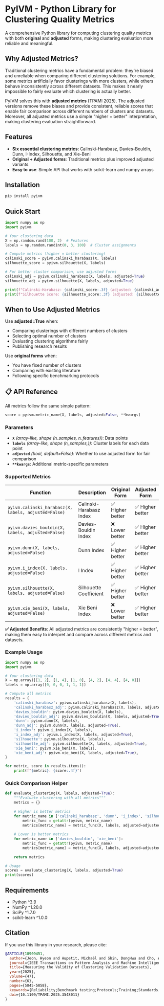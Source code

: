 # PyIVM - Python Library for Clustering Quality Metrics

A comprehensive Python library for computing clustering quality metrics with both **original** and **adjusted** forms, making clustering evaluation more reliable and meaningful.

## Why Adjusted Metrics?

Traditional clustering metrics have a fundamental problem: they're biased and unreliable when comparing different clustering solutions. For example, some metrics artificially favor clusterings with more clusters, while others behave inconsistently across different datasets. This makes it nearly impossible to fairly evaluate which clustering is actually better.

PyIVM solves this with **adjusted metrics** (TPAMI 2025). The adjusted versions remove these biases and provide consistent, reliable scores that enable fair comparison across different numbers of clusters and datasets. Moreover, all adjusted metrics use a simple "higher = better" interpretation, making clustering evaluation straightforward.

## Features

- **Six essential clustering metrics**: Calinski-Harabasz, Davies-Bouldin, Dunn, I-Index, Silhouette, and Xie-Beni
- **Original + Adjusted forms**: Traditional metrics plus improved adjusted variants
- **Easy to use**: Simple API that works with scikit-learn and numpy arrays

## Installation

```bash
pip install pyivm
```

## Quick Start

```python
import numpy as np
import pyivm

# Your clustering data
X = np.random.rand(100, 2)  # Features
labels = np.random.randint(0, 3, 100)  # Cluster assignments

# Compute metrics (higher = better clustering)
calinski_score = pyivm.calinski_harabasz(X, labels)
silhouette_score = pyivm.silhouette(X, labels)

# For better cluster comparison, use adjusted forms
calinski_adj = pyivm.calinski_harabasz(X, labels, adjusted=True)
silhouette_adj = pyivm.silhouette(X, labels, adjusted=True)

print(f"Calinski-Harabasz: {calinski_score:.3f} (adjusted: {calinski_adj:.3f})")
print(f"Silhouette Score: {silhouette_score:.3f} (adjusted: {silhouette_adj:.3f})")
```

## When to Use Adjusted Metrics

Use **adjusted=True** when:
- Comparing clusterings with different numbers of clusters
- Selecting optimal number of clusters
- Evaluating clustering algorithms fairly
- Publishing research results

Use **original forms** when:
- You have fixed number of clusters
- Comparing with existing literature
- Following specific benchmarking protocols

## 📋 API Reference

All metrics follow the same simple pattern:

```python
score = pyivm.metric_name(X, labels, adjusted=False, **kwargs)
```

### Parameters
- **`X`** *(array-like, shape (n_samples, n_features))*: Data points
- **`labels`** *(array-like, shape (n_samples,))*: Cluster labels for each data point
- **`adjusted`** *(bool, default=False)*: Whether to use adjusted form for fair comparison
- **`**kwargs`**: Additional metric-specific parameters

### Supported Metrics

| Function | Description | Original Form | Adjusted Form |
|----------|-------------|---------------|---------------|
| `pyivm.calinski_harabasz(X, labels, adjusted=False)` | Calinski-Harabasz Index | ✅ Higher better | ✅ Higher better |
| `pyivm.davies_bouldin(X, labels, adjusted=False)` | Davies-Bouldin Index | ❌ Lower better | ✅ Higher better |
| `pyivm.dunn(X, labels, adjusted=False)` | Dunn Index | ✅ Higher better | ✅ Higher better |
| `pyivm.i_index(X, labels, adjusted=False)` | I Index | ✅ Higher better | ✅ Higher better |
| `pyivm.silhouette(X, labels, adjusted=False)` | Silhouette Coefficient | ✅ Higher better | ✅ Higher better |
| `pyivm.xie_beni(X, labels, adjusted=False)` | Xie Beni Index | ❌ Lower better | ✅ Higher better |

**✅ Adjusted Benefits**: All adjusted metrics are consistently "higher = better", making them easy to interpret and compare across different metrics and datasets.

### Example Usage

```python
import numpy as np
import pyivm

# Your clustering data
X = np.array([[1, 2], [1, 4], [1, 0], [4, 2], [4, 4], [4, 0]])
labels = np.array([0, 0, 0, 1, 1, 1])

# Compute all metrics
results = {
    'calinski_harabasz': pyivm.calinski_harabasz(X, labels),
    'calinski_harabasz_adj': pyivm.calinski_harabasz(X, labels, adjusted=True),
    'davies_bouldin': pyivm.davies_bouldin(X, labels),
    'davies_bouldin_adj': pyivm.davies_bouldin(X, labels, adjusted=True),
    'dunn': pyivm.dunn(X, labels),
    'dunn_adj': pyivm.dunn(X, labels, adjusted=True),
    'i_index': pyivm.i_index(X, labels),
    'i_index_adj': pyivm.i_index(X, labels, adjusted=True),
    'silhouette': pyivm.silhouette(X, labels),
    'silhouette_adj': pyivm.silhouette(X, labels, adjusted=True),
    'xie_beni': pyivm.xie_beni(X, labels),
    'xie_beni_adj': pyivm.xie_beni(X, labels, adjusted=True),
}

for metric, score in results.items():
    print(f"{metric}: {score:.4f}")
```

### Quick Comparison Helper

```python
def evaluate_clustering(X, labels, adjusted=True):
    """Evaluate clustering with all metrics"""
    metrics = {}
    
    # Higher is better metrics
    for metric_name in ['calinski_harabasz', 'dunn', 'i_index', 'silhouette']:
        metric_func = getattr(pyivm, metric_name)
        metrics[metric_name] = metric_func(X, labels, adjusted=adjusted)
    
    # Lower is better metrics
    for metric_name in ['davies_bouldin', 'xie_beni']:
        metric_func = getattr(pyivm, metric_name)
        metrics[metric_name] = metric_func(X, labels, adjusted=adjusted)
    
    return metrics

# Usage
scores = evaluate_clustering(X, labels, adjusted=True)
print(scores)
```

## Requirements

- Python ^3.9
- NumPy ^1.20.0
- SciPy ^1.7.0
- scikit-learn ^1.0.0



## Citation

If you use this library in your research, please cite:

```bibtex
@ARTICLE{10909451,
  author={Jeon, Hyeon and Aupetit, Michaël and Shin, DongHwa and Cho, Aeri and Park, Seokhyeon and Seo, Jinwook},
  journal={IEEE Transactions on Pattern Analysis and Machine Intelligence}, 
  title={Measuring the Validity of Clustering Validation Datasets}, 
  year={2025},
  volume={47},
  number={6},
  pages={5045-5058},
  keywords={Reliability;Benchmark testing;Protocols;Training;Standards;Size measurement;Mutual information;Indexes;Electronic mail;Data mining;Clustering;clustering validation;internal clustering validation;external clustering validation;clustering benchmark},
  doi={10.1109/TPAMI.2025.3548011}
}
```